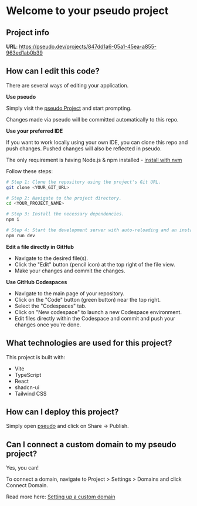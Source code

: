 # Welcome to your pseudo project

## Project info

**URL**: https://pseudo.dev/projects/847dd1a6-05a1-45ea-a855-963ed1ab0b39

## How can I edit this code?

There are several ways of editing your application.

**Use pseudo**

Simply visit the [pseudo Project](https://pseudo.dev/projects/847dd1a6-05a1-45ea-a855-963ed1ab0b39) and start prompting.

Changes made via pseudo will be committed automatically to this repo.

**Use your preferred IDE**

If you want to work locally using your own IDE, you can clone this repo and push changes. Pushed changes will also be reflected in pseudo.

The only requirement is having Node.js & npm installed - [install with nvm](https://github.com/nvm-sh/nvm#installing-and-updating)

Follow these steps:

```sh
# Step 1: Clone the repository using the project's Git URL.
git clone <YOUR_GIT_URL>

# Step 2: Navigate to the project directory.
cd <YOUR_PROJECT_NAME>

# Step 3: Install the necessary dependencies.
npm i

# Step 4: Start the development server with auto-reloading and an instant preview.
npm run dev
```

**Edit a file directly in GitHub**

- Navigate to the desired file(s).
- Click the "Edit" button (pencil icon) at the top right of the file view.
- Make your changes and commit the changes.

**Use GitHub Codespaces**

- Navigate to the main page of your repository.
- Click on the "Code" button (green button) near the top right.
- Select the "Codespaces" tab.
- Click on "New codespace" to launch a new Codespace environment.
- Edit files directly within the Codespace and commit and push your changes once you're done.

## What technologies are used for this project?

This project is built with:

- Vite
- TypeScript
- React
- shadcn-ui
- Tailwind CSS

## How can I deploy this project?

Simply open [pseudo](https://pseudo.dev/projects/847dd1a6-05a1-45ea-a855-963ed1ab0b39) and click on Share -> Publish.

## Can I connect a custom domain to my pseudo project?

Yes, you can!

To connect a domain, navigate to Project > Settings > Domains and click Connect Domain.

Read more here: [Setting up a custom domain](https://docs.pseudo.dev/tips-tricks/custom-domain#step-by-step-guide)
